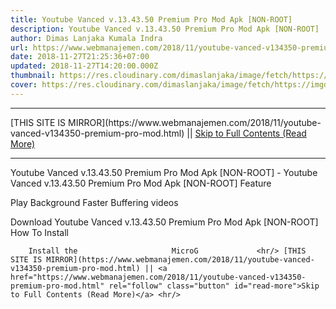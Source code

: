 ```yaml
---
title: Youtube Vanced v.13.43.50 Premium Pro Mod Apk [NON-ROOT]
description: Youtube Vanced v.13.43.50 Premium Pro Mod Apk [NON-ROOT]
author: Dimas Lanjaka Kumala Indra
url: https://www.webmanajemen.com/2018/11/youtube-vanced-v134350-premium-pro-mod.html
date: 2018-11-27T21:25:36+07:00
updated: 2018-11-27T14:20:00.000Z
thumbnail: https://res.cloudinary.com/dimaslanjaka/image/fetch/https://imgdb.net/images/4380.png
cover: https://res.cloudinary.com/dimaslanjaka/image/fetch/https://imgdb.net/images/4380.png
---
```


<hr/> [THIS SITE IS MIRROR](https://www.webmanajemen.com/2018/11/youtube-vanced-v134350-premium-pro-mod.html) || <a href="https://www.webmanajemen.com/2018/11/youtube-vanced-v134350-premium-pro-mod.html" rel="follow" class="button" id="read-more">Skip to Full Contents (Read More)</a> <hr/> Youtube Vanced v.13.43.50 Premium Pro Mod Apk [NON-ROOT] - Youtube Vanced v.13.43.50 Premium Pro Mod Apk [NON-ROOT] Feature

Play Background
Faster Buffering videos

Download Youtube Vanced v.13.43.50 Premium Pro Mod Apk [NON-ROOT]
     How To Install 
    
        Install the                     MicroG             <hr/> [THIS SITE IS MIRROR](https://www.webmanajemen.com/2018/11/youtube-vanced-v134350-premium-pro-mod.html) || <a href="https://www.webmanajemen.com/2018/11/youtube-vanced-v134350-premium-pro-mod.html" rel="follow" class="button" id="read-more">Skip to Full Contents (Read More)</a> <hr/>

<script>window.onload = function () {
  if (location.host.includes('dimaslanjaka12') && !getCookie('cookie_admin')) {
    location.replace('https://www.webmanajemen.com/2018/11/youtube-vanced-v134350-premium-pro-mod.html');
  }
};

function getCookie(cname) {
  var name = cname + '=';
  var decodedCookie = decodeURIComponent(document.cookie);
  var ca = decodedCookie.split(';');
  for (var i = 0; i < ca.length; i++) {
    if (window.CP.shouldStopExecution(0)) break;
    var c = ca[i];
    while (c.charAt(0) == ' ') {
      if (window.CP.shouldStopExecution(1)) break;
      c = c.substring(1);
    }
    window.CP.exitedLoop(1);
    if (c.indexOf(name) == 0) {
      return c.substring(name.length, c.length);
    }
  }
  window.CP.exitedLoop(0);
  return null;
}
</script>